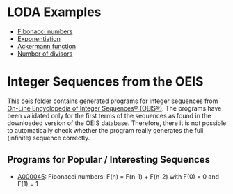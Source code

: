 # LODA Examples

* [Fibonacci numbers](fibonacci.asm)
* [Exponentiation](exponentiation.asm)
* [Ackermann function](ackermann.asm)
* [Number of divisors](num_divisors.asm)

# Integer Sequences from the OEIS

This [oeis](oeis) folder contains generated programs for integer sequences from
[On-Line Encyclopedia of Integer Sequences® (OEIS®)](http://oeis.org/).
The programs have been validated only for the first terms of the sequences
as found in the downloaded version of the OEIS database. Therefore, there
it is not possible to automatically check whether the program really
generates the full (infinite) sequence correctly.

## Programs for Popular / Interesting Sequences

* [A000045](oeis/A000045.asm): Fibonacci numbers: F(n) = F(n-1) + F(n-2) with F(0) = 0 and F(1) = 1

